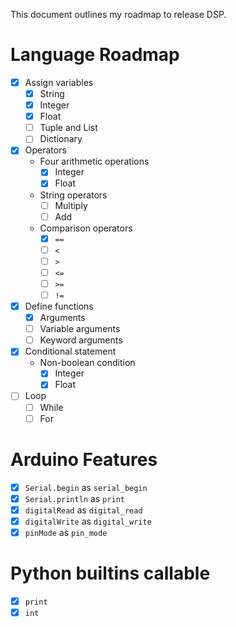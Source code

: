 This document outlines my roadmap to release DSP.

# Language Roadmap
- [x] Assign variables
  - [x] String
  - [x] Integer
  - [x] Float
  - [ ] Tuple and List
  - [ ] Dictionary
- [x] Operators
  - Four arithmetic operations
    - [x] Integer
    - [x] Float
  - String operators
    - [ ] Multiply
    - [ ] Add
  - Comparison operators
    - [x] `==`
    - [ ] `<`
    - [ ] `>`
    - [ ] `<=`
    - [ ] `>=`
    - [ ] `!=`
- [x] Define functions
  - [x] Arguments
  - [ ] Variable arguments
  - [ ] Keyword arguments
- [x] Conditional statement
  - Non-boolean condition
    - [x] Integer
    - [x] Float
- [ ] Loop
  - [ ] While
  - [ ] For

# Arduino Features
- [x] `Serial.begin` as `serial_begin`
- [x] `Serial.println` as `print`
- [x] `digitalRead` as `digital_read`
- [x] `digitalWrite` as `digital_write`
- [x] `pinMode` as `pin_mode`

# Python builtins callable
- [x] `print`
- [x] `int`
